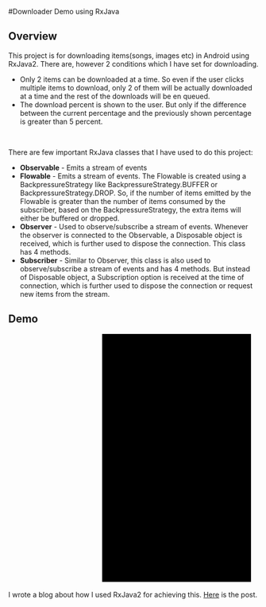 #Downloader Demo using RxJava

## Overview
This project is for downloading items(songs, images etc) in Android using RxJava2. There are, however 2 conditions which I have set for downloading.
* Only 2 items can be downloaded at a time. So even if the user clicks multiple items to download, only 2 of them will be actually downloaded at a time and the rest of the downloads will be en queued.
* The download percent is shown to the user. But only if the difference between the current percentage and the previously shown percentage is greater than 5 percent.

&nbsp; &nbsp; &nbsp; &nbsp; &nbsp; &nbsp; &nbsp; &nbsp; &nbsp; &nbsp; &nbsp; &nbsp; &nbsp; &nbsp; &nbsp; &nbsp; &nbsp; &nbsp; &nbsp; &nbsp; &nbsp; &nbsp; &nbsp; &nbsp;

There are few important RxJava classes that I have used to do this project:

* **Observable** - Emits a stream of events
* **Flowable**  - Emits a stream of events. The Flowable is created using a BackpressureStrategy like BackpressureStrategy.BUFFER or BackpressureStrategy.DROP. So, if the number of items emitted by the Flowable is greater than the number of items consumed by the subscriber, based on the BackpressureStrategy, the extra items will either be buffered or dropped.
* **Observer** - Used to observe/subscribe a stream of events. Whenever the observer is connected to the Observable, a Disposable object is received, which is further used to dispose the connection. This class has 4 methods. 
* **Subscriber** - Similar to Observer, this class is also used to observe/subscribe a stream of events and has 4 methods. But instead of Disposable object, a Subscription option is received at the time of connection, which is further used to dispose the connection or request new items from the stream.



## Demo
&nbsp; &nbsp; &nbsp; &nbsp; &nbsp; &nbsp; &nbsp; &nbsp; &nbsp; &nbsp; &nbsp; &nbsp; &nbsp; &nbsp; &nbsp; &nbsp; &nbsp; &nbsp; &nbsp; &nbsp; &nbsp; &nbsp; &nbsp; &nbsp; ![](rxdownloader_demo.gif)

I wrote a blog about how I used RxJava2 for achieving this. [Here](https://medium.com/@anshuljain/rxjava2-demo2-downloading-songs-in-android-2ebf91ac3a9a#.ksiae7jwc) is the post.
